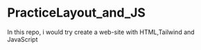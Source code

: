 # PracticeLayout_and_JS
In this repo, i would try create a web-site with HTML,Tailwind and JavaScript
